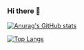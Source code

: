 ### Hi there 👋

[![Anurag's GitHub stats](https://github-readme-stats.vercel.app/api?username=Chiragjot&count_private=true&show_icons=true&theme=chartreuse-dark)](https://github.com/anuraghazra/github-readme-stats)

[![Top Langs](https://github-readme-stats.vercel.app/api/top-langs/?username=Chiragjot&theme=chartreuse-dark&langs_count=10&layout=compact&hide=makefile,html,java,objective-c)](https://github.com/anuraghazra/github-readme-stats)

<!--
**Chiragjot/Chiragjot** is a ✨ _special_ ✨ repository because its `README.md` (this file) appears on your GitHub profile.

Here are some ideas to get you started:

- 🔭 I’m currently working on ...
- 🌱 I’m currently learning ...
- 👯 I’m looking to collaborate on ...
- 🤔 I’m looking for help with ...
- 💬 Ask me about ...
- 📫 How to reach me: ...
- 😄 Pronouns: ...
- ⚡ Fun fact: ...
-->

